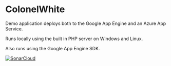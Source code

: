 # ColonelWhite

Demo application deploys both to the Google App Engine and an Azure App Service.

Runs locally using the built in PHP server on Windows and Linux.

Also runs using the Google App Engine SDK.

[![SonarCloud](https://sonarcloud.io/api/project_badges/quality_gate?project=joejcollins_ColonelWhite)](https://sonarcloud.io/dashboard?id=joejcollins_ColonelWhite)
